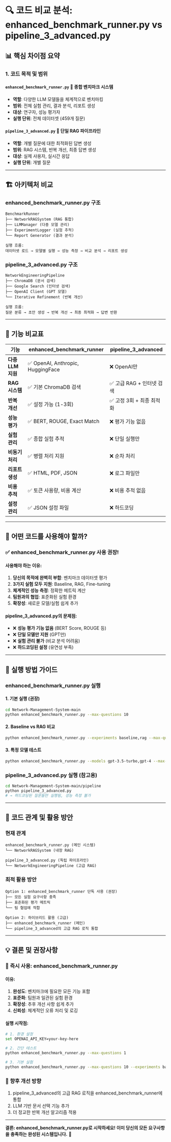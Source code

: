 # 🔍 코드 비교 분석: enhanced_benchmark_runner.py vs pipeline_3_advanced.py

## 📊 핵심 차이점 요약

### 1. **코드 목적 및 범위**

#### `enhanced_benchmark_runner.py` 🎯 **종합 벤치마크 시스템**
- **역할**: 다양한 LLM 모델들을 체계적으로 벤치마킹
- **범위**: 전체 실험 관리, 결과 분석, 리포트 생성
- **대상**: 연구자, 성능 평가자
- **실행 단위**: 전체 데이터셋 (459개 질문)

#### `pipeline_3_advanced.py` 🚀 **단일 RAG 파이프라인**
- **역할**: 개별 질문에 대한 최적화된 답변 생성
- **범위**: RAG 시스템, 반복 개선, 최종 답변 생성
- **대상**: 실제 사용자, 실시간 응답
- **실행 단위**: 개별 질문

---

## 🏗 아키텍처 비교

### enhanced_benchmark_runner.py 구조
```
BenchmarkRunner
├── NetworkRAGSystem (RAG 통합)
├── LLMManager (다중 모델 관리)
├── ExperimentLogger (실험 추적)
└── Report Generator (결과 분석)

실행 흐름:
데이터셋 로드 → 모델별 실행 → 성능 측정 → 비교 분석 → 리포트 생성
```

### pipeline_3_advanced.py 구조
```
NetworkEngineeringPipeline
├── ChromaDB (문서 검색)
├── Google Search (인터넷 검색)
├── OpenAI Client (GPT 모델)
└── Iterative Refinement (반복 개선)

실행 흐름:
질문 분류 → 초안 생성 → 반복 개선 → 최종 최적화 → 답변 반환
```

---

## 🔧 기능 비교표

| 기능 | enhanced_benchmark_runner | pipeline_3_advanced |
|------|--------------------------|---------------------|
| **다중 LLM 지원** | ✅ OpenAI, Anthropic, HuggingFace | ❌ OpenAI만 |
| **RAG 시스템** | ✅ 기본 ChromaDB 검색 | ✅ 고급 RAG + 인터넷 검색 |
| **반복 개선** | ✅ 설정 가능 (1-3회) | ✅ 고정 3회 + 최종 최적화 |
| **성능 평가** | ✅ BERT, ROUGE, Exact Match | ❌ 평가 기능 없음 |
| **실험 관리** | ✅ 종합 실험 추적 | ❌ 단일 실행만 |
| **비동기 처리** | ✅ 병렬 처리 지원 | ❌ 순차 처리 |
| **리포트 생성** | ✅ HTML, PDF, JSON | ❌ 로그 파일만 |
| **비용 추적** | ✅ 토큰 사용량, 비용 계산 | ❌ 비용 추적 없음 |
| **설정 관리** | ✅ JSON 설정 파일 | ❌ 하드코딩 |

---

## 🎯 어떤 코드를 사용해야 할까?

### ✅ **enhanced_benchmark_runner.py 사용 권장!**

#### 사용해야 하는 이유:
1. **당신의 목적에 완벽히 부합**: 벤치마크 데이터셋 평가
2. **3가지 실험 모두 지원**: Baseline, RAG, Fine-tuning
3. **체계적인 성능 측정**: 정확한 메트릭 계산
4. **팀원과의 협업**: 표준화된 실험 환경
5. **확장성**: 새로운 모델/실험 쉽게 추가

#### pipeline_3_advanced.py의 문제점:
- ❌ **성능 평가 기능 없음** (BERT Score, ROUGE 등)
- ❌ **단일 모델만 지원** (GPT만)
- ❌ **실험 관리 불가** (비교 분석 어려움)
- ❌ **하드코딩된 설정** (유연성 부족)

---

## 🚀 실행 방법 가이드

### enhanced_benchmark_runner.py 실행

#### 1. 기본 실행 (권장)
```bash
cd Network-Management-System-main
python enhanced_benchmark_runner.py --max-questions 10
```

#### 2. Baseline vs RAG 비교
```bash
python enhanced_benchmark_runner.py --experiments baseline,rag --max-questions 50
```

#### 3. 특정 모델 테스트
```bash
python enhanced_benchmark_runner.py --models gpt-3.5-turbo,gpt-4 --max-questions 20
```

### pipeline_3_advanced.py 실행 (참고용)
```bash
cd Network-Management-System-main/pipeline
python pipeline_3_advanced.py
# → 하드코딩된 질문들만 실행됨, 성능 측정 불가
```

---

## 🔄 코드 관계 및 활용 방안

### 현재 관계
```
enhanced_benchmark_runner.py (메인 시스템)
└── NetworkRAGSystem (내장 RAG)
    
pipeline_3_advanced.py (독립 파이프라인)
└── NetworkEngineeringPipeline (고급 RAG)
```

### 최적 활용 방안
```
Option 1: enhanced_benchmark_runner 단독 사용 (권장)
├── 모든 실험 요구사항 충족
├── 표준화된 평가 메트릭
└── 팀 협업에 적합

Option 2: 하이브리드 활용 (고급)
├── enhanced_benchmark_runner (메인)
└── pipeline_3_advanced의 고급 RAG 로직 통합
```

---

## 💡 결론 및 권장사항

### 🎯 **즉시 사용: enhanced_benchmark_runner.py**

#### 이유:
1. **완성도**: 벤치마크에 필요한 모든 기능 포함
2. **표준화**: 팀원과 일관된 실험 환경
3. **확장성**: 추후 개선 사항 쉽게 추가
4. **신뢰성**: 체계적인 오류 처리 및 로깅

#### 실행 시작점:
```bash
# 1. 환경 설정
set OPENAI_API_KEY=your-key-here

# 2. 간단 테스트
python enhanced_benchmark_runner.py --max-questions 1

# 3. 기본 실험
python enhanced_benchmark_runner.py --max-questions 10 --experiments baseline,rag
```

### 🔮 **향후 개선 방향**
1. pipeline_3_advanced의 고급 RAG 로직을 enhanced_benchmark_runner에 통합
2. LLM 기반 문서 선택 기능 추가
3. 더 정교한 반복 개선 알고리즘 적용

---

**결론: enhanced_benchmark_runner.py로 시작하세요! 이미 당신의 모든 요구사항을 충족하는 완성된 시스템입니다.** 🎉
